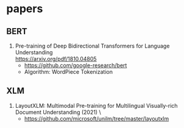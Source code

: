 # papers

## BERT
1. Pre-training of Deep Bidirectional Transformers for Language Understanding \
https://arxiv.org/pdf/1810.04805
    - https://github.com/google-research/bert
    - Algorithm: WordPiece Tokenization

## XLM
1. LayoutXLM: Multimodal Pre-training for Multilingual Visually-rich Document Understanding (2021) \
    - https://github.com/microsoft/unilm/tree/master/layoutxlm 
